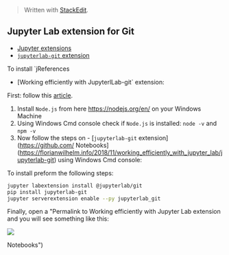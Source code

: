 


> Written with [StackEdit](https://stackedit.io/).

## Jupyter Lab extension for Git


- [Jupyter extensions](https://github.com/jupyterlab)
- [`jupyterlab-git` extension](https://github.com/jupyterlab/jupyterlab-git)

To install `jReferences

- [Working efficiently with JupyterlLab-git` extension:

First: follow this [article](https://www.taniarascia.com/how-to-install-and-use-node-js-and-npm-mac-and-windows/). 

1. Install `Node.js` from here https://nodejs.org/en/ on your Windows Machine
2. Using Windows Cmd console check if `Node.js` is installed: `node -v` and `npm -v`
3. Now follow the steps on -   [`jupyterlab-git`  extension](https://github.com/ Notebooks](https://florianwilhelm.info/2018/11/working_efficiently_with_jupyter_lab/jupyterlab-git) using Windows Cmd console:

To install preform the following steps:
```bash
jupyter labextension install @jupyterlab/git
pip install jupyterlab-git
jupyter serverextension enable --py jupyterlab_git
```
Finally, open a "Permalink to Working efficiently with Jupyter Lab extension and you will see something like this:

![](https://docs.aws.amazon.com/sagemaker/latest/dg/images/jupyterlab-git.png)

Notebooks")
<!--stackedit_data:
eyJoaXN0b3J5IjpbMTc1ODc2MzgyMywtMTQ1MjA4MDA2MF19
-->